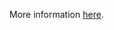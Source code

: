 More information [here](https://docs.prismacloud.io/en/enterprise-edition/policy-reference/api-policies/openapi-policies/ensure-that-security-schemes-dont-allow-cleartext-credentials-over-unencrypted-channel).
